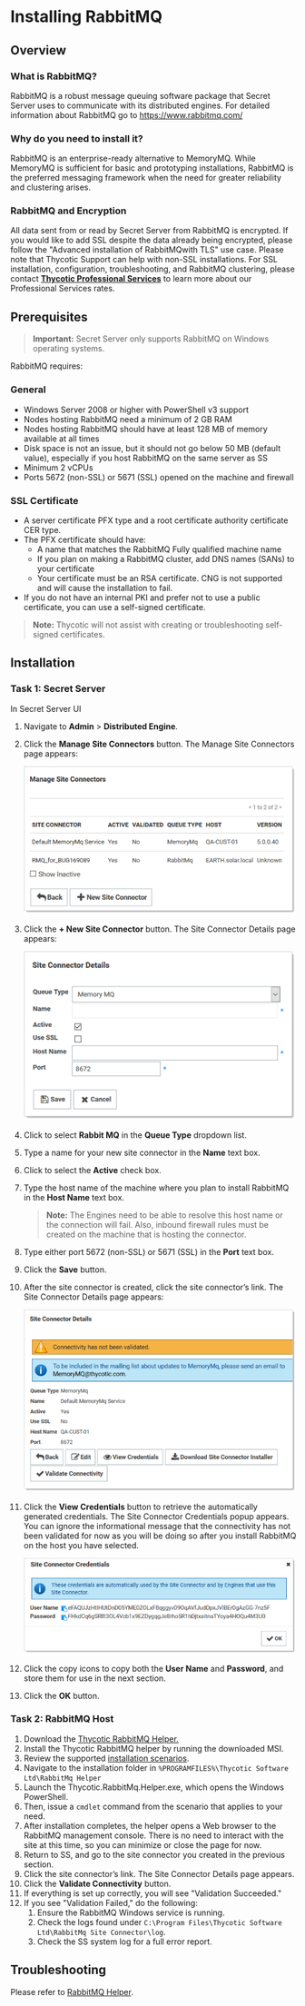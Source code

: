 [title]: # (Installing RabbitMQ)
[tags]: # (RabbitMQ,Setup,Install)
[priority]: #

# Installing RabbitMQ

## Overview 

### What is RabbitMQ?

RabbitMQ is a robust message queuing software package that Secret Server uses to communicate with its distributed engines. For detailed information about RabbitMQ go to https://www.rabbitmq.com/ 

### Why do you need to install it?

RabbitMQ is an enterprise-ready alternative to MemoryMQ. While MemoryMQ is sufficient for basic and prototyping installations, RabbitMQ is the preferred messaging framework when the need for greater reliability and clustering arises. 

### RabbitMQ and Encryption

All data sent from or read by Secret Server from RabbitMQ is encrypted. If you would like to add SSL despite the data already being encrypted, please follow the "Advanced installation of RabbitMQwith TLS" use case. Please note that Thycotic Support can help with non-SSL installations. For SSL installation, configuration, troubleshooting, and RabbitMQ clustering, please contact **[Thycotic Professional Services](mailto:psengagements@thycotic.com)** to learn more about our Professional Services rates.

## Prerequisites

> **Important:** Secret Server only supports RabbitMQ on Windows operating systems.

RabbitMQ requires:

### General


- Windows Server 2008 or higher with PowerShell v3 support
- Nodes hosting RabbitMQ need a minimum of 2 GB RAM
- Nodes hosting RabbitMQ should have at least 128 MB of memory available at all times 
- Disk space is not an issue, but it should not go below 50 MB (default value), especially if you host RabbitMQ on the same server as SS
- Minimum 2 vCPUs
- Ports 5672 (non-SSL) or 5671 (SSL) opened on the machine and firewall

### SSL Certificate


- A server certificate PFX type and a root certificate authority certificate CER type.
- The PFX certificate should have: 
  - A name that matches the RabbitMQ Fully qualified machine name
  - If you plan on making a RabbitMQ cluster, add DNS names (SANs) to your certificate
  - Your certificate must be an RSA certificate. CNG is not supported and will cause the installation to fail.
- If you do not have an internal PKI and prefer not to use a public certificate, you can use a self-signed certificate. 

> **Note:** Thycotic will not assist with creating or troubleshooting self-signed certificates.

 

## Installation

### Task 1: Secret Server

In Secret Server UI

1. Navigate to **Admin** > **Distributed Engine**.

1. Click the **Manage Site Connectors** button. The Manage Site Connectors page appears:

   ![image-20200602160103461](images/image-20200602160103461.png)

1. Click the **+ New Site Connector** button. The Site Connector Details page appears:

   ![image-20200602160204020](images/image-20200602160204020.png)

1. Click to select **Rabbit MQ** in the **Queue Type** dropdown list.

1. Type a name for your new site connector in the **Name** text box.

1. Click to select the **Active** check box.

1. Type the host name of the machine where you plan to install RabbitMQ in the **Host Name** text box. 

   > **Note:** The Engines need to be able to resolve this host name or the connection will fail. Also, inbound firewall rules must be created on the machine that is hosting the connector.

1. Type either port 5672 (non-SSL) or 5671 (SSL) in the **Port** text box.

1. Click the **Save** button.

1. After the site connector is created, click the site connector’s link. The Site Connector Details page appears:

   ![image-20200602161342316](images/image-20200602161342316.png)

1. Click the **View Credentials** button to retrieve the automatically generated cred­­­­­entials. The Site Connector Credentials popup appears. You can ignore the informational message that the connectivity has not been validated for now as you will be doing so after you install RabbitMQ on the host you have selected.

   ![image-20200602161544818](images/image-20200602161544818.png)

1. Click the copy icons to copy both the **User Name** and **Password**, and store them for use in the next section.

1. Click the **OK** button.

###  Task 2: RabbitMQ Host

1. Download the [Thycotic RabbitMQ Helper.](https://updates.thycotic.net/links.ashx?RabbitMqInstaller)
1. Install the Thycotic RabbitMQ helper by running the downloaded MSI.
1. Review the supported [installation scenarios](https://thycotic.github.io/rabbitmq-helper/installation/).
1. Navigate to the installation folder in `%PROGRAMFILES%\Thycotic Software Ltd\RabbitMq Helper`
1. Launch the Thycotic.RabbitMq.Helper.exe, which opens the Windows PowerShell. 
1. Then, issue a `cmdlet` command from the scenario that applies to your need.
1. After installation completes, the helper opens a Web browser to the RabbitMQ management console. There is no need to interact with the site at this time, so you can minimize or close the page for now.
1. Return to SS, and go to the site connector you created in the previous section.
1. Click the site connector’s link. The Site Connector Details page appears.
1. Click the **Validate Connectivity** button.
1. If everything is set up correctly, you will see "Validation Succeeded."
1. If you see "Validation Failed," do the following: 
   1. Ensure the RabbitMQ Windows service is running.
   1. Check the logs found under `C:\Program Files\Thycotic Software Ltd\RabbitMq Site Connector\log`.
   1. Check the SS system log for a full error report.

## Troubleshooting

Please refer to [RabbitMQ Helper](https://thycotic.github.io/rabbitmq-helper/#troubleshooting-and-maintenance).
